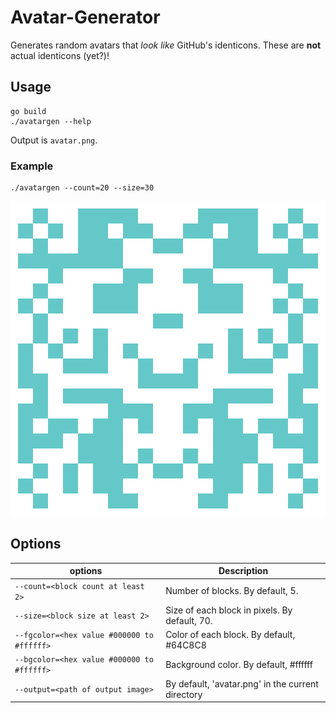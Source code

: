 # Avatar-Generator
Generates random avatars that _look like_ GitHub's identicons. These are **not** actual identicons (yet?)!

## Usage

    go build
    ./avatargen --help
Output is `avatar.png`.

### Example
```
./avatargen --count=20 --size=30
```
<p style="display:block; margin: 0 auto">
<img src="./avatar.png" alt="avatar.png">
</p>

## Options

| options                                   |   Description                                         | 
|-------------------------------------------|-------------------------------------------------------|
|`--count=<block count at least 2>`         |   Number of blocks. By default, 5.                    |
|`--size=<block size at least 2>`           |   Size of each block in pixels. By default, 70.       | 
|`--fgcolor=<hex value #000000 to #ffffff>` |   Color of each block. By default, #64C8C8            |
|`--bgcolor=<hex value #000000 to #ffffff>` |   Background color. By default, #ffffff               |
|`--output=<path of output image>`          |   By default, 'avatar.png' in the current directory   |